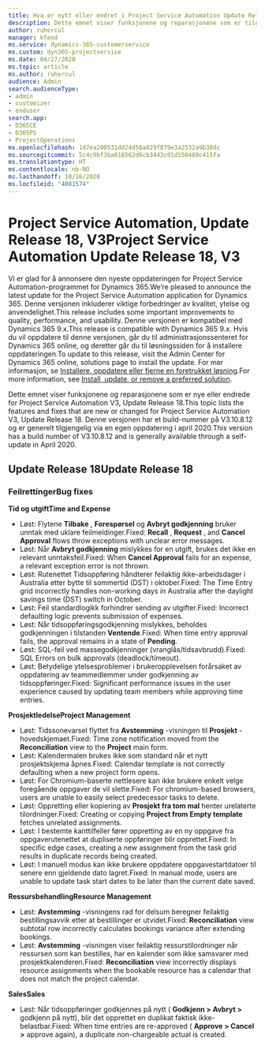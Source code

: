 ```yaml
---
title: Hva er nytt eller endret i Project Service Automation Update Release 18, V3
description: Dette emnet viser funksjonene og reparasjonene som er tilgjengelig i Project Service Automation Update Release 18, V3.
author: ruhercul
manager: kfend
ms.service: dynamics-365-customerservice
ms.custom: dyn365-projectservice
ms.date: 04/27/2020
ms.topic: article
ms.author: ruhercul
audience: Admin
search.audienceType:
- admin
- customizer
- enduser
search.app:
- D365CE
- D365PS
- ProjectOperations
ms.openlocfilehash: 1d7ea200531dd24d56a829f879e3a2532a9b38dc
ms.sourcegitcommit: 5c4c9bf3ba018562d6cb3443c01d550489c415fa
ms.translationtype: HT
ms.contentlocale: nb-NO
ms.lasthandoff: 10/16/2020
ms.locfileid: "4081574"
---
```

# <a name="project-service-automation-update-release-18-v3"></a><span data-ttu-id="2bfbd-103">Project Service Automation, Update Release 18, V3</span><span class="sxs-lookup"><span data-stu-id="2bfbd-103">Project Service Automation Update Release 18, V3</span></span>

<span data-ttu-id="2bfbd-104">Vi er glad for å annonsere den nyeste oppdateringen for Project Service Automation-programmet for Dynamics 365.</span><span class="sxs-lookup"><span data-stu-id="2bfbd-104">We’re pleased to announce the latest update for the Project Service Automation application for Dynamics 365.</span></span> <span data-ttu-id="2bfbd-105">Denne versjonen inkluderer viktige forbedringer av kvalitet, ytelse og anvendelighet.</span><span class="sxs-lookup"><span data-stu-id="2bfbd-105">This release includes some important improvements to quality, performance, and usability.</span></span> <span data-ttu-id="2bfbd-106">Denne versjonen er kompatibel med Dynamics 365 9.x.</span><span class="sxs-lookup"><span data-stu-id="2bfbd-106">This release is compatible with Dynamics 365 9.x.</span></span> <span data-ttu-id="2bfbd-107">Hvis du vil oppdatere til denne versjonen, går du til administrasjonssenteret for Dynamics 365 online, og deretter går du til løsningssiden for å installere oppdateringen.</span><span class="sxs-lookup"><span data-stu-id="2bfbd-107">To update to this release, visit the Admin Center for Dynamics 365 online, solutions page to install the update.</span></span> <span data-ttu-id="2bfbd-108">For mer informasjon, se [Installere, oppdatere eller fjerne en foretrukket løsning](https://docs.microsoft.com/power-platform/admin/install-remove-preferred-solution).</span><span class="sxs-lookup"><span data-stu-id="2bfbd-108">For more information, see [Install, update, or remove a preferred solution](https://docs.microsoft.com/power-platform/admin/install-remove-preferred-solution).</span></span>

<span data-ttu-id="2bfbd-109">Dette emnet viser funksjonene og reparasjonene som er nye eller endrede for Project Service Automation V3, Update Release 18.</span><span class="sxs-lookup"><span data-stu-id="2bfbd-109">This topic lists the features and fixes that are new or changed for Project Service Automation V3, Update Release 18.</span></span> <span data-ttu-id="2bfbd-110">Denne versjonen har et build-nummer på V3.10.8.12 og er generelt tilgjengelig via en egen oppdatering i april 2020.</span><span class="sxs-lookup"><span data-stu-id="2bfbd-110">This version has a build number of V3.10.8.12 and is generally available through a self-update in April 2020.</span></span>

## <a name="update-release-18"></a><span data-ttu-id="2bfbd-111">Update Release 18</span><span class="sxs-lookup"><span data-stu-id="2bfbd-111">Update Release 18</span></span>

### <a name="bug-fixes"></a><span data-ttu-id="2bfbd-112">Feilrettinger</span><span class="sxs-lookup"><span data-stu-id="2bfbd-112">Bug fixes</span></span>

<span data-ttu-id="2bfbd-113">**Tid og utgift**</span><span class="sxs-lookup"><span data-stu-id="2bfbd-113">**Time and Expense**</span></span>

- <span data-ttu-id="2bfbd-114">Løst: Flytene **Tilbake** , **Forespørsel** og **Avbryt godkjenning** bruker unntak med uklare feilmeldinger.</span><span class="sxs-lookup"><span data-stu-id="2bfbd-114">Fixed: **Recall** , **Request** , and **Cancel Approval** flows throw exceptions with unclear error messages.</span></span>
- <span data-ttu-id="2bfbd-115">Løst: Når **Avbryt godkjenning** mislykkes for en utgift, brukes det ikke en relevant unntaksfeil.</span><span class="sxs-lookup"><span data-stu-id="2bfbd-115">Fixed: When **Cancel Approval** fails for an expense, a relevant exception error is not thrown.</span></span>
- <span data-ttu-id="2bfbd-116">Løst: Rutenettet Tidsoppføring håndterer feilaktig ikke-arbeidsdager i Australia etter bytte til sommertid (DST) i oktober.</span><span class="sxs-lookup"><span data-stu-id="2bfbd-116">Fixed: The Time Entry grid incorrectly handles non-working days in Australia after the daylight savings time (DST) switch in October.</span></span>
- <span data-ttu-id="2bfbd-117">Løst: Feil standardlogikk forhindrer sending av utgifter.</span><span class="sxs-lookup"><span data-stu-id="2bfbd-117">Fixed: Incorrect defaulting logic prevents submission of expenses.</span></span>
- <span data-ttu-id="2bfbd-118">Løst: Når tidsoppføringsgodkjenning mislykkes, beholdes godkjenningen i tilstanden **Ventende**.</span><span class="sxs-lookup"><span data-stu-id="2bfbd-118">Fixed: When time entry approval fails, the approval remains in a state of **Pending**.</span></span>
- <span data-ttu-id="2bfbd-119">Løst: SQL-feil ved massegodkjenninger (vranglås/tidsavbrudd).</span><span class="sxs-lookup"><span data-stu-id="2bfbd-119">Fixed: SQL Errors on bulk approvals (deadlock/timeout).</span></span>
- <span data-ttu-id="2bfbd-120">Løst: Betydelige ytelsesproblemer i brukeropplevelsen forårsaket av oppdatering av teammedlemmer under godkjenning av tidsoppføringer.</span><span class="sxs-lookup"><span data-stu-id="2bfbd-120">Fixed: Significant performance issues in the user experience caused by updating team members while approving time entries.</span></span>

<span data-ttu-id="2bfbd-121">**Prosjektledelse**</span><span class="sxs-lookup"><span data-stu-id="2bfbd-121">**Project Management**</span></span>

- <span data-ttu-id="2bfbd-122">Løst: Tidssonevarsel flyttet fra **Avstemming** -visningen til **Prosjekt** -hovedskjemaet.</span><span class="sxs-lookup"><span data-stu-id="2bfbd-122">Fixed: Time zone notification moved from the **Reconciliation** view to the **Project** main form.</span></span>
- <span data-ttu-id="2bfbd-123">Løst: Kalendermalen brukes ikke som standard når et nytt prosjektskjema åpnes.</span><span class="sxs-lookup"><span data-stu-id="2bfbd-123">Fixed: Calendar template is not correctly defaulting when a new project form opens.</span></span>
- <span data-ttu-id="2bfbd-124">Løst: For Chromium-baserte nettlesere kan ikke brukere enkelt velge foregående oppgaver de vil slette.</span><span class="sxs-lookup"><span data-stu-id="2bfbd-124">Fixed: For chromium-based browsers, users are unable to easily select predecessor tasks to delete.</span></span>
- <span data-ttu-id="2bfbd-125">Løst: Oppretting eller kopiering av **Prosjekt fra tom mal** henter urelaterte tilordninger.</span><span class="sxs-lookup"><span data-stu-id="2bfbd-125">Fixed: Creating or copying **Project from Empty template** fetches unrelated assignments.</span></span>
- <span data-ttu-id="2bfbd-126">Løst: I bestemte kanttilfeller fører oppretting av en ny oppgave fra oppgaverutenettet at dupliserte oppføringer blir opprettet.</span><span class="sxs-lookup"><span data-stu-id="2bfbd-126">Fixed: In specific edge cases, creating a new assignment from the task grid results in duplicate records being created.</span></span>
- <span data-ttu-id="2bfbd-127">Løst: I manuell modus kan ikke brukere oppdatere oppgavestartdatoer til senere enn gjeldende dato lagret.</span><span class="sxs-lookup"><span data-stu-id="2bfbd-127">Fixed: In manual mode, users are unable to update task start dates to be later than the current date saved.</span></span>

<span data-ttu-id="2bfbd-128">**Ressursbehandling**</span><span class="sxs-lookup"><span data-stu-id="2bfbd-128">**Resource Management**</span></span>

- <span data-ttu-id="2bfbd-129">Løst: **Avstemming** -visningens rad for delsum beregner feilaktig bestillingsavvik etter at bestillinger er utvidet.</span><span class="sxs-lookup"><span data-stu-id="2bfbd-129">Fixed: **Reconciliation** view subtotal row incorrectly calculates bookings variance after extending bookings.</span></span>
- <span data-ttu-id="2bfbd-130">Løst: **Avstemming** -visningen viser feilaktig ressurstilordninger når ressursen som kan bestilles, har en kalender som ikke samsvarer med prosjektkalenderen.</span><span class="sxs-lookup"><span data-stu-id="2bfbd-130">Fixed: **Reconciliation** view incorrectly displays resource assignments when the bookable resource has a calendar that does not match the project calendar.</span></span>

<span data-ttu-id="2bfbd-131">**Sales**</span><span class="sxs-lookup"><span data-stu-id="2bfbd-131">**Sales**</span></span>

- <span data-ttu-id="2bfbd-132">Løst: Når tidsoppføringer godkjennes på nytt ( **Godkjenn > Avbryt >** godkjenn på nytt), blir det opprettet en duplikat faktisk ikke-belastbar.</span><span class="sxs-lookup"><span data-stu-id="2bfbd-132">Fixed: When time entries are re-approved ( **Approve > Cancel >** approve again), a duplicate non-chargeable actual is created.</span></span>
